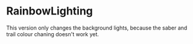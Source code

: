 # RainbowLighting
This version only changes the background lights, because the saber and trail colour chaning doesn't work yet.
